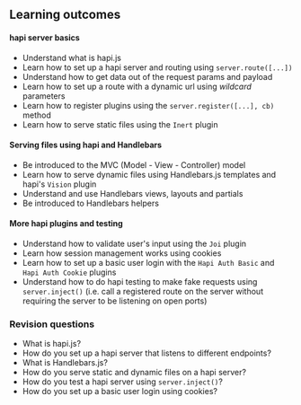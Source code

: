 ## Learning outcomes

#### hapi server basics
- Understand what is hapi.js
- Learn how to set up a hapi server and routing using `server.route([...])`
- Understand how to get data out of the request params and payload
- Learn how to set up a route with a dynamic url using *wildcard* parameters
- Learn how to register plugins using the `server.register([...], cb)` method
- Learn how to serve static files using the `Inert` plugin

#### Serving files using hapi and Handlebars
- Be introduced to the MVC (Model - View - Controller) model
- Learn how to serve dynamic files using Handlebars.js templates and hapi's `Vision` plugin
- Understand and use Handlebars views, layouts and partials
- Be introduced to Handlebars helpers

#### More hapi plugins and testing
- Understand how to validate user's input using the `Joi` plugin
- Learn how session management works using cookies
- Learn how to set up a basic user login with the `Hapi Auth Basic` and `Hapi Auth Cookie` plugins
- Understand how to do hapi testing to make fake requests using `server.inject()` (i.e. call a registered route on the server without requiring the server to be listening on open ports)

### Revision questions
- What is hapi.js?
- How do you set up a hapi server that listens to different endpoints?
- What is Handlebars.js?
- How do you serve static and dynamic files on a hapi server?
- How do you test a hapi server using `server.inject()`?
- How do you set up a basic user login using cookies?

